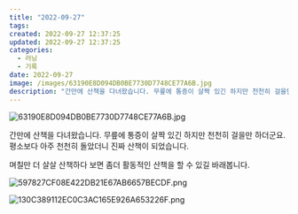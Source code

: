 ```yaml
---
title: "2022-09-27"
tags:
created: 2022-09-27 12:37:25
updated: 2022-09-27 12:37:25
categories:
  - 러닝
  - 기록
date: 2022-09-27
image: /images/63190E8D094DB0BE7730D7748CE77A6B.jpg
description: "간만에 산책을 다녀왔습니다. 무릎에 통증이 살짝 있긴 하지만 천천히 걸을만 하더군요. 평소보다 아주 천천히 돌았더니 진짜 산책이 되었습니다. 며칠만 더 살살 산책하다 보면 좀더 활동적인 산책을 할 수 있길 바래봅니다."
---
```


![63190E8D094DB0BE7730D7748CE77A6B.jpg](/images/63190E8D094DB0BE7730D7748CE77A6B.jpg)
 
 

간만에 산책을 다녀왔습니다. 무릎에 통증이 살짝 있긴 하지만 천천히 걸을만 하더군요. 평소보다 아주 천천히 돌았더니 진짜 산책이 되었습니다.

며칠만 더 살살 산책하다 보면 좀더 활동적인 산책을 할 수 있길 바래봅니다.

 
 ![597827CF08E422DB21E67AB6657BECDF.png](/images/597827CF08E422DB21E67AB6657BECDF.png)
 
 

 
 ![130C389112EC0C3AC165E926A653226F.png](/images/130C389112EC0C3AC165E926A653226F.png)
